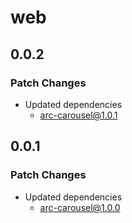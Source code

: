 # web

## 0.0.2

### Patch Changes

- Updated dependencies
  - arc-carousel@1.0.1

## 0.0.1

### Patch Changes

- Updated dependencies
  - arc-carousel@1.0.0
